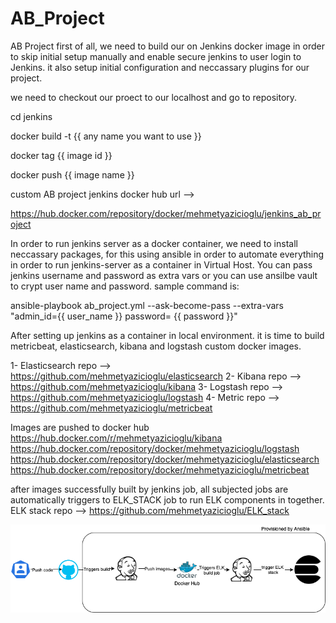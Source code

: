 # AB_Project
AB Project
first of all, we need to build our on Jenkins docker image in order to skip initial setup manually and enable secure jenkins to user login to Jenkins. it also setup initial configuration and neccassary plugins for our project.

we need to checkout our proect to our localhost and go to repository.

cd jenkins

docker build -t {{ any name you want to use }}

docker tag {{ image id }} 

docker push {{ image name }} 

custom AB project jenkins docker hub url --> 

https://hub.docker.com/repository/docker/mehmetyazicioglu/jenkins_ab_project

In order to run jenkins server as a docker container, we need to install neccassary packages, for this using ansible in order to automate everything in order to run jenkins-server as a container in Virtual Host. You can pass jenkins username and password as extra vars or you can use ansilbe vault to crypt user name and password. sample command is:

ansible-playbook  ab_project.yml  --ask-become-pass --extra-vars "admin_id={{ user_name }}  password= {{ password }}"

After setting up jenkins as a container in local environment. it is time to build metricbeat, elasticsearch, kibana and logstash custom docker images.

1- Elasticsearch repo --> https://github.com/mehmetyazicioglu/elasticsearch
2- Kibana repo --> https://github.com/mehmetyazicioglu/kibana
3- Logstash repo --> https://github.com/mehmetyazicioglu/logstash
4- Metric repo --> https://github.com/mehmetyazicioglu/metricbeat

Images are pushed to docker hub 
https://hub.docker.com/r/mehmetyazicioglu/kibana
https://hub.docker.com/repository/docker/mehmetyazicioglu/logstash
https://hub.docker.com/repository/docker/mehmetyazicioglu/elasticsearch
https://hub.docker.com/repository/docker/mehmetyazicioglu/metricbeat

after images successfully built by jenkins job, all subjected jobs are automatically triggers to ELK_STACK job to run ELK components in together. 
ELK stack repo --> https://github.com/mehmetyazicioglu/ELK_stack



![alt text](https://github.com/mehmetyazicioglu/AB_Project/blob/main/ab_project.png)


